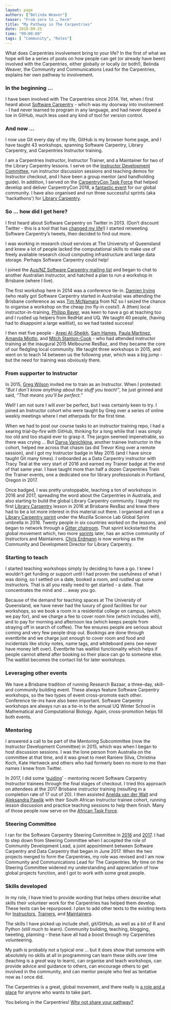 ```yaml
---
layout: page
authors: ["Belinda Weaver"]
teaser: "From zero to … here"
title: "My Pathway in The Carpentries"
date: 2018-09-25
time: "09:00:00"
tags: [ "Community", "Roles"]
---
```


What does Carpentries involvement bring to your life? In the first of what we hope will be a series of posts on how 
people can get (or already have been) involved with the Carpentries, either globally or locally (or both!), 
Belinda Weaver, the Community and Communications Lead for the Carpentries, explains her own pathway to involvement.

### In the beginning ...

I have been involved with The Carpentries since 2014. Yet, when I first heard about 
[Software Carpentry](https://software-carpentry.org/) - 
which was my doorway into involvement - I had never learned to program in any language, and had never dipped a toe in GitHub, 
much less used any kind of tool for version control. 

### And now …

I now use Git every day of my life, GitHub is my browser home page, and I have taught 43 workshops, spanning Software Carpentry, 
Library Carpentry, and Carpentries Instructor training. 

I am a Carpentries Instructor, Instructor Trainer, and a Maintainer for two of the Library Carpentry lessons. 
I serve on the [Instructor Development Committee](https://carpentries.org/inst-dev/), run instructor discussion sessions 
and teaching demos for Instructor checkout, and I have been a group mentor (and handholding guide). 
In addition, I served on the [CarpentryCon Task Force](https://pad.carpentries.org/2018carpentrycontaskforce) that helped develop 
and deliver CarpentryCon 2018, 
a [fantastic event](https://carpentries.org/blog/2018/06/carpentry-con-report/) for our global community. 
I have also organised and run three successful sprints (aka 'hackathons') for [Library Carpentry](https://librarycarpentry.org/).

### So … how did I get here?

I first heard about Software Carpentry on Twitter in 2013. 
(Don’t discount Twitter - this is a tool that has 
[changed my life](https://software-carpentry.org/blog/2018/01/twit-fave.html)!) I
started retweeting Software Carpentry’s tweets, then decided to find out more. 


I was working in research cloud services at The University of Queensland and knew a lot of 
people lacked the computational skills to make use of freely available research cloud computing infrastructure and 
large data storage. Perhaps Software Carpentry could help! 

I joined the
[Aus/NZ Software Carpentry mailing list](https://carpentries.topicbox.com/groups/local-aunz) and 
began to chat to another Australian instructor, and hatched a plan to run a workshop in Brisbane (where I live). 

The first workshop here in 2014 was a conference tie-in. 
[Damien Irving](https://twitter.com/DrClimate) (who really got Software Carpentry started in Australia) was 
attending the Brisbane conference as was [Tim McNamara](https://twitter.com/timClicks) from NZ so I seized the 
chance to organise a workshop on the cheap (no fly-in costs!). A (then) local instructor-in-training, 
[Philipp Bayer](https://twitter.com/PhilippBayer), was keen to have a go at teaching too and I rustled up helpers 
from RedHat and UQ. We taught 40 people, (having had to disappoint a large waitlist), so we had tasted success!

I then met five people - [Areej Al-Sheikh](https://twitter.com/areejalsheikh), [Sam Hames](https://twitter.com/scmhames), [Paula Martinez](https://twitter.com/orchid00), 
[Amanda Miotto](https://twitter.com/AmandaMiottoGU), and [Mitch Stanton-Cook](https://twitter.com/Bio_mscook) - 
who had attended instructor training at the inaugural 2015 Melbourne ResBaz, and they became the core of 
our fledgling local community. We taught three workshops in 2015, and went on to teach 14 between us the 
following year, which was a big jump - but the need for training was obviously there.

### From supporter to Instructor

In 2015, [Greg Wilson](https://twitter.com/gvwilson) invited me to train as an Instructor. 
When I protested: _“But I don’t know anything about the stuff you teach!”_, he just grinned and 
said, _“That means you’ll be perfect.”_ 

Well! I am not sure I will _ever_ be perfect, but I was certainly keen to try. 
I joined an Instructor cohort who were taught by Greg over a series of online weekly meetings where I 
met etherpads for the first time. 

When we had to post our course tasks to an instructor training repo, I had a searing trial-by-fire with GitHub, 
thinking for a long while that I was simply too old and too stupid ever to grasp it. The jargon seemed impenetrable, 
so there was crying ... But [Darya Vanichkina](https://twitter.com/dvanichkina), another trainee Instructor in the cohort, helped me across 
that chasm (as did Trevor King over a remote session), and I got my Instructor badge in May 2015 
(and I have since taught Git many times). I onboarded as a Data Carpentry instructor with Tracy Teal 
at the very start of 2016 and earned my Trainer badge at the end of that same year. I have taught more 
than half a dozen Carpentries Train the Trainer events, one a dedicated one for library professionals in Portland, Oregon in 2017.

Once badged, I was pretty unstoppable, teaching a ton of workshops in 2016 and 2017, spreading the word 
about the Carpentries in Australia, and also starting to build the global Library Carpentry community. 
I taught my first [Library Carpentry](https://librarycarpentry.org/) lesson in 2016 at Brisbane ResBaz 
and knew there had to be a lot more interest in this material out there. I organised and ran 
a [Library Carpentry sprint](https://software-carpentry.org/blog/2016/06/library-carpentry-sprint.html) under the 
Mozilla Science Lab Global Sprint umbrella in 2016. Twenty people in six countries worked on the lessons, 
and began to network through a [Gitter chatroom](https://gitter.im/LibraryCarpentry/Lobby). That sprint kickstarted 
the global movement which, two more [sprints](https://software-carpentry.org/blog/2017/06/lc-sprint.html) later, 
has an active community of Instructors and Maintainers. [Chris Erdmann](https://twitter.com/libcce) is now working as the Community 
and Development Director for Library Carpentry.

### Starting to teach 

I started teaching workshops simply by deciding to have a go. I knew I wouldn’t get funding or support until 
I had proven the usefulness of what I was doing, so I settled on a date, booked a room, and rustled up 
some Instructors. That is all you really need to get started - a date. That concentrates the mind and … away you go.

Because of the demand for teaching spaces at The University of Queensland, we have never had the luxury of good facilities 
for our workshops, so we book a room in a residential college on campus, (which we pay for), and we charge 
a fee to cover room hire (which includes wifi), and to pay for morning and afternoon tea (which keeps people 
from straying off in search of coffee). The fee ensures people are serious about coming and very few people drop 
out. Bookings are done through eventbrite and we charge just enough to cover room and food and incidentals like sticky notes,
name tags, and whiteboard pens (we never have money left over). Eventbrite has waitlist functionality which helps 
if people cannot attend after booking so their place can go to someone else. The waitlist becomes the contact list for 
later workshops.

### Leveraging other events

We have a Brisbane tradition of running Research Bazaar, a three-day, skill- and community building event. 
These always feature Software Carpentry workshops, so the two types of event cross-promote each other. 
Conference tie-ins have also been important. Software Carpentry workshops are always run as a tie-in to the 
annual UQ Winter School in Mathematical and Computational Biology. Again, cross-promotion helps fill both events. 

### Mentoring

I answered a call to be part of the Mentoring Subcommittee (now the Instructor Development Committee) in 2015, which 
was when I began to host discussion sessions. I was the lone person from Australia on the committee at that time, 
and it was great to meet Raniere Silva, Christina Koch, Kate Hertweck and others who had formerly been no more 
to me than names I knew from Twitter. 

In 2017, I did some ‘[guiding](https://software-carpentry.org/blog/2016/03/proposal-instructor-trainees.html)’ - 
mentoring recent Software Carpentry Instructor trainees through the final stages of checkout. I tried this approach 
on attendees at the 2017 Brisbane instructor training (resulting in a completion rate of 17 out of 20). I then assisted 
[Anelda van der Walt](https://twitter.com/aneldavdw) and [Aleksandra Pawlik](https://twitter.com/aleksandrana) with 
their South African Instructor trainee cohort, running lesson discussion and practice 
teaching sessions to help them finish. Many of those people now serve on the [African Task Force](https://carpentries.org/africa-tf/).

### Steering Committee

I ran for the Software Carpentry Steering Committee in 
[2016](https://software-carpentry.org/blog/2015/12/scf-nomination-weaver.html) and 
[2017](https://software-carpentry.org/blog/2016/12/weaver-sc.html). I had to step down from 
Steering Committee when I accepted the role of Community Development Lead, a joint appointment 
between Software Carpentry and Data Carpentry that began in June 2017. When the two projects 
merged to form the Carpentries, my role was revised and I am now Community and Communications Lead 
for The Carpentries. My time on the Steering Committee widened my understanding and appreciation of 
how global projects function, and I got to work with some great people. 

### Skills developed

In my role, I have tried to provide wording that helps others describe what skills their volunteer work for the 
Carpentries has helped them develop. These texts can be repurposed. I plan to add other texts to the existing texts 
for [Instructors](https://github.com/carpentries/commons/blob/master/text-for-instructors.md), 
[Trainers](https://github.com/carpentries/commons/blob/master/text-for-trainers.md), and 
[Maintainers](https://github.com/carpentries/commons/blob/master/text-for-maintainers.md). 

The skills I have picked up include shell, git/GitHub, as well as a bit of R and Python (still much to learn). 
Community building, teaching, blogging, tweeting, planning - these have all had a boost through my Carpentries volunteering. 

My path is probably not a typical one ... but it does show that someone with absolutely no skills at 
all in programming can learn these skills over time (teaching is a _great_ way to learn), can organise 
and teach workshops, can provide advice and guidance to others, can encourage others to get involved in 
the community, and can mentor people who feel as tentative now as I once did. 

The Carpentries is a great, global movement, and there really is [a role and a place](https://carpentries.org/volunteer) for anyone 
who wants to take part. 

You belong in the Carpentries! [Why not share your pathway?](https://carpentries.typeform.com/to/akjfDR)
